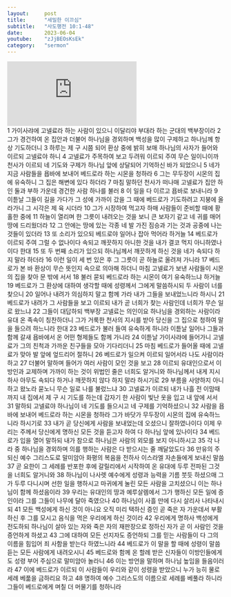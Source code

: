 ```yaml
---
layout:     post
title:      "세밀한 이끄심"
subtitle:	"사도행전 10:1-48"
date:       2023-06-04
youtube:    "zJjBEOsKsEk"
category:   "sermon"
---
```


<div class="youtube">
    <iframe src="https://www.youtube.com/embed/zJjBEOsKsEk" title="YouTube video player" frameborder="0" allow="accelerometer; autoplay; clipboard-write; encrypted-media; gyroscope; picture-in-picture; web-share" allowfullscreen></iframe>
</div>
1 가이사랴에 고넬료라 하는 사람이 있으니 이달리야 부대라 하는 군대의 백부장이라
2 그가 경건하여 온 집안과 더불어 하나님을 경외하며 백성을 많이 구제하고 하나님께 항상 기도하더니
3 하루는 제 구 시쯤 되어 환상 중에 밝히 보매 하나님의 사자가 들어와 이르되 고넬료야 하니
4 고넬료가 주목하여 보고 두려워 이르되 주여 무슨 일이니이까 천사가 이르되 네 기도와 구제가 하나님 앞에 상달되어 기억하신 바가 되었으니
5 네가 지금 사람들을 욥바에 보내어 베드로라 하는 시몬을 청하라  
6 그는 무두장이 시몬의 집에 유숙하니 그 집은 해변에 있다 하더라
7 마침 말하던 천사가 떠나매 고넬료가 집안 하인 둘과 부하 가운데 경건한 사람 하나를 불러
8 이 일을 다 이르고 욥바로 보내니라
9 이튿날 그들이 길을 가다가 그 성에 가까이 갔을 그 때에 베드로가 기도하려고 지붕에 올라가니 그 시각은 제 육 시더라
10 그가 시장하여 먹고자 하매 사람들이 준비할 때에 황홀한 중에 
11 하늘이 열리며 한 그릇이 내려오는 것을 보니 큰 보자기 같고 네 귀를 매어 땅에 드리웠더라
12 그 안에는 땅에 있는 각종 네 발 가진 짐승과 기는 것과 공중에 나는 것들이 있더라
13 또 소리가 있으되 베드로야 일어나 잡아 먹어라 하거늘
14 베드로가 이르되 주여 그럴 수 없나이다 속되고 깨끗하지 아니한 것을 내가 결코 먹지 아니하였나이다 한대
15 또 두 번째 소리가 있으되 하나님께서 깨끗하게 하신 것을 네가 속되다 하지 말라 하더라  
16 이런 일이 세 번 있은 후 그 그릇이 곧 하늘로 올려져 가니라
17 베드로가 본 바 환상이 무슨 뜻인지 속으로 의아해 하더니 마침 고넬료가 보낸 사람들이 시몬의 집을 찾아 문 밖에 서서
18 불러 묻되 베드로라 하는 시몬이 여기 유숙하느냐 하거늘
19 베드로가 그 환상에 대하여 생각할 때에 성령께서 그에게 말씀하시되 두 사람이 너를 찾으니
20 일어나 내려가 의심하지 말고 함께 가라 내가 그들을 보내었느니라 하시니  
21 베드로가 내려가 그 사람들을 보고 이르되 내가 곧 너희가 찾는 사람인데 너희가 무슨 일로 왔느냐
22 그들이 대답하되 백부장 고넬료는 의인이요 하나님을 경외하는 사람이라 유대 온 족속이 칭찬하더니 그가 거룩한 천사의 지시를 받아 당신을 그 집으로 청하여 말을 들으려 하느니라 한대
23 베드로가 불러 들여 유숙하게 하니라 이튿날 일어나 그들과 함께 갈새 욥바에서 온 어떤 형제들도 함께 가니라
24 이튿날 가이사랴에 들어가니 고넬료가 그의 친척과 가까운 친구들을 모아 기다리더니
25 마침 베드로가 들어올 때에 고넬료가 맞아 발 앞에 엎드리어 절하니  
26 베드로가 일으켜 이르되 일어서라 나도 사람이라 하고
27 더불어 말하며 들어가 여러 사람이 모인 것을 보고
28 이르되 유대인으로서 이방인과 교제하며 가까이 하는 것이 위법인 줄은 너희도 알거니와 하나님께서 내게 지시하사 아무도 속되다 하거나 깨끗하지 않다 하지 말라 하시기로
29 부름을 사양하지 아니하고 왔노라 묻노니 무슨 일로 나를 불렀느냐
30 고넬료가 이르되 내가 나흘 전 이맘때까지 내 집에서 제 구 시 기도를 하는데 갑자기 한 사람이 빛난 옷을 입고 내 앞에 서서  
31 말하되 고넬료야 하나님이 네 기도를 들으시고 네 구제를 기억하셨으니
32 사람을 욥바에 보내어 베드로라 하는 시몬을 청하라 그가 바닷가 무두장이 시몬의 집에 유숙하느니라 하시기로
33 내가 곧 당신에게 사람을 보내었는데 오셨으니 잘하였나이다 이제 우리는 주께서 당신에게 명하신 모든 것을 듣고자 하여 다 하나님 앞에 있나이다
34 베드로가 입을 열어 말하되 내가 참으로 하나님은 사람의 외모를 보지 아니하시고
35 각 나라 중 하나님을 경외하며 의를 행하는 사람은 다 받으시는 줄 깨달았도다  
36 만유의 주 되신 예수 그리스도로 말미암아 화평의 복음을 전하사 이스라엘 자손들에게 보내신 말씀
37 곧 요한이 그 세례를 반포한 후에 갈릴리에서 시작하여 온 유대에 두루 전파된 그것을 너희도 알거니와
38 하나님이 나사렛 예수에게 성령과 능력을 기름 붓듯 하셨으매 그가 두루 다니시며 선한 일을 행하시고 마귀에게 눌린 모든 사람을 고치셨으니 이는 하나님이 함께 하셨음이라
39 우리는 유대인의 땅과 예루살렘에서 그가 행하신 모든 일에 증인이라 그를 그들이 나무에 달아 죽였으나
40 하나님이 사흘 만에 다시 살리사 나타내시되  
41 모든 백성에게 하신 것이 아니요 오직 미리 택하신 증인 곧 죽은 자 가운데서 부활하신 후 그를 모시고 음식을 먹은 우리에게 하신 것이라
42 우리에게 명하사 백성에게 전도하되 하나님이 살아 있는 자와 죽은 자의 재판장으로 정하신 자가 곧 이 사람인 것을 증언하게 하셨고
43 그에 대하여 모든 선지자도 증언하되 그를 믿는 사람들이 다 그의 이름을 힘입어 죄 사함을 받는다 하였느니라
44 베드로가 이 말을 할 때에 성령이 말씀 듣는 모든 사람에게 내려오시니
45 베드로와 함께 온 할례 받은 신자들이 이방인들에게도 성령 부어 주심으로 말미암아 놀라니  
46 이는 방언을 말하며 하나님 높임을 들음이러라
47 이에 베드로가 이르되 이 사람들이 우리와 같이 성령을 받았으니 누가 능히 물로 세례 베풂을 금하리요 하고
48 명하여 예수 그리스도의 이름으로 세례를 베풀라 하니라 그들이 베드로에게 며칠 더 머물기를 청하니라